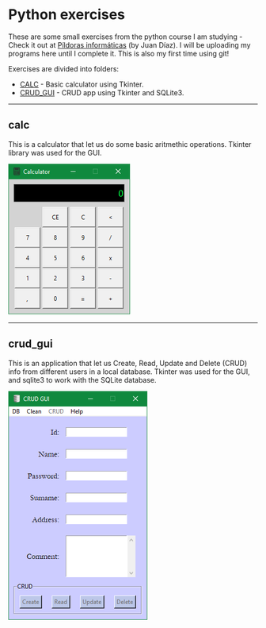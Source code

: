 # Python exercises

These are some small exercises from the python course I am studying - Check it out at [Píldoras informáticas][pycurso] (by Juan Díaz). I will be uploading my programs here until I complete it. This is also my first time using git!

Exercises are divided into folders:
- [CALC](#calc) - Basic calculator using Tkinter.
- [CRUD_GUI](#crud_gui) - CRUD app using Tkinter and SQLite3.

---

## calc
This is a calculator that let us do some basic aritmethic operations. Tkinter library was used for the GUI.

![calc][imgcalc]

---

## crud_gui
This is an application that let us Create, Read, Update and Delete (CRUD) info from different users in a local database. Tkinter was used for the GUI, and sqlite3 to work with the SQLite database.

![crud_gui][imgcrud_gui]

[pycurso]: https://www.youtube.com/playlist?list=PLU8oAlHdN5BlvPxziopYZRd55pdqFwkeS
[imgcalc]: media/calc.png
[imgcrud_gui]: media/crud-gui.png